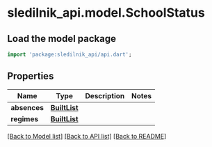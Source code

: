 # sledilnik_api.model.SchoolStatus

## Load the model package
```dart
import 'package:sledilnik_api/api.dart';
```

## Properties
Name | Type | Description | Notes
------------ | ------------- | ------------- | -------------
**absences** | [**BuiltList<SchoolAbsenceDay>**](SchoolAbsenceDay.md) |  | 
**regimes** | [**BuiltList<SchoolRegimeDay>**](SchoolRegimeDay.md) |  | 

[[Back to Model list]](../README.md#documentation-for-models) [[Back to API list]](../README.md#documentation-for-api-endpoints) [[Back to README]](../README.md)


